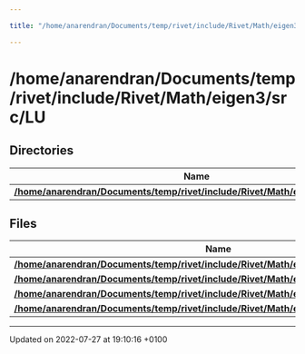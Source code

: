 ```yaml
---

title: "/home/anarendran/Documents/temp/rivet/include/Rivet/Math/eigen3/src/LU"

---
```


# /home/anarendran/Documents/temp/rivet/include/Rivet/Math/eigen3/src/LU



## Directories

| Name           |
| -------------- |
| **[/home/anarendran/Documents/temp/rivet/include/Rivet/Math/eigen3/src/LU/arch](http://example.org/files/dir_15b635481a39bd7e2d13cc3cb078979c/#dir-/home/anarendran/documents/temp/rivet/include/rivet/math/eigen3/src/lu/arch)**  |

## Files

| Name           |
| -------------- |
| **[/home/anarendran/Documents/temp/rivet/include/Rivet/Math/eigen3/src/LU/Determinant.h](http://example.org/files/determinant_8h/#file-determinant.h)**  |
| **[/home/anarendran/Documents/temp/rivet/include/Rivet/Math/eigen3/src/LU/FullPivLU.h](http://example.org/files/fullpivlu_8h/#file-fullpivlu.h)**  |
| **[/home/anarendran/Documents/temp/rivet/include/Rivet/Math/eigen3/src/LU/InverseImpl.h](http://example.org/files/inverseimpl_8h/#file-inverseimpl.h)**  |
| **[/home/anarendran/Documents/temp/rivet/include/Rivet/Math/eigen3/src/LU/PartialPivLU.h](http://example.org/files/partialpivlu_8h/#file-partialpivlu.h)**  |






-------------------------------

Updated on 2022-07-27 at 19:10:16 +0100
